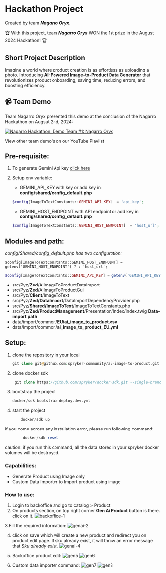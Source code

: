 # Hackathon Project
Created by team ***Nagarro Oryx***.

🏆 With this project, team ***Nagarro Oryx*** WON the 1st prize in the August 2024 Hackathon! 🏆

## Short Project Description
Imagine a world where product creation is as effortless as uploading a photo. Introducing **AI-Powered Image-to-Product Data Generator** that revolutionizes product onboarding, saving time, reducing errors, and boosting efficiency.

## 📹 Team Demo
Team Nagarro Oryx presented this demo at the conclusion of the Nagarro Hackathon on Augsut 2nd, 2024:

[![Nagarro Hackathon: Demo Team #1: Nagarro Oryx](https://img.youtube.com/vi/8YcPl5hjV2Y/0.jpg)](https://www.youtube.com/watch?v=8YcPl5hjV2Y)

[View other team demo's on our YouTube Playlist](https://www.youtube.com/playlist?list=PLJooqCSo73SiCupw9Xtj8-6vUERAxpdk_)


## Pre-requisite:
1. To generate Gemini Api key [click here](https://aistudio.google.com/app/apikey)
2. Setup env variable: 

	- GEMINI_API_KEY with key or add key in **config/shared/config_default.php** 
	```php
	$config[ImageToTextConstants::GEMINI_API_KEY]  = 'api_key';
	```
	
	- GEMINI_HOST_ENDPOINT with API endpoint or add key in **config/shared/config_default.php** 
    
    ```php
    $config[ImageToTextConstants::GEMINI_HOST_ENDPOINT]  = 'host_url';
	```

## Modules and path:

  *config/Shared/config_default.php has two configuration:*
   
    $config[ImageToTextConstants::GEMINI_HOST_ENDPOINT] = getenv('GEMINI_HOST_ENDPOINT') ? : 'host_url';
```php
$config[ImageToTextConstants::GEMINI_API_KEY] = getenv('GEMINI_API_KEY') ? : 'api_key';
```

- src/Pyz/**Zed**/AIImageToProductDataImport
- src/Pyz/**Zed**/AIImageToProductGui
- src/Pyz/**Client**/ImageToText
- src/Pyz/**Zed/DataImport**/DataImportDependencyProvider.php
- src/Pyz/**Shared/ImageToText**/ImageToTextConstants.php
- src/Pyz/**Zed/ProductManagement**/Presentation/Index/index.twig
**Data-import path**
- data/import/common/**EU/ai_image_to_product.csv**
- data/import/common/**ai_image_to_product_EU.yml**

## Setup:

1. clone the repository in your local
	```php
    git clone git@github.com:spryker-community/ai-image-to-product.git
    ```
2. clone docker sdk 
    ```php
     git clone https://github.com/spryker/docker-sdk.git --single-branch docker
    ```
3. bootstrap the project
    ```php
    docker/sdk bootstrap deploy.dev.yml
    ```
4. start the project
 ```php
        docker/sdk up
 ```
if you come across any installation error, please run following command:
```php
        docker/sdk reset
 ```
caution:  if you run this command, all the data stored in your spryker docker volumes will be destroyed. 
### Capabilities:

- Generate Product using Image only
- Custom Data Importer to Import product using image

### How to use:
1. Login to backoffice and go to catalog > Product
2. On products section, on top right corner **Gen Ai Product** button is there. click on it.
![backoffice-1](https://github.com/user-attachments/assets/d753c92b-0477-4330-aba6-f016bf2ccf77)

3.Fill the required information:
![genai-2](https://github.com/user-attachments/assets/6d2176cc-3ac6-49cf-91ed-cab23fab1ee7)

4. click on save which will create a new product and redirect you on product edit page.  If sku already exist, it will throw an error message that *Sku already exist*.
![genai-4](https://github.com/user-attachments/assets/7cae01f4-17c5-42f4-ba35-871903033eea)

5. Backoffice product edit:
![gen5](https://github.com/user-attachments/assets/6b4f80c9-4a5c-4318-9b8f-1000ea2a9e5e)
![gen6](https://github.com/user-attachments/assets/c0725fc9-4e39-49cb-b85e-dd7e5ccd3073)

6. Custom data importer command:
![gen7](https://github.com/user-attachments/assets/67ba44f6-6375-4d40-9532-7576212b9a3a)
![gen8](https://github.com/user-attachments/assets/7666074f-c57c-4287-bf88-4afbc4bfb7ae)
